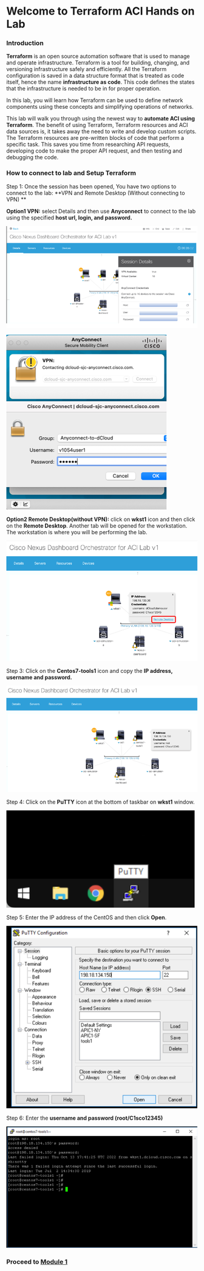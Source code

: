 # Welcome to Terraform ACI Hands on Lab


### Introduction

**Terraform** is an open source automation software that is used to manage and operate infrastructure. Terraform is a tool for building, changing, and versioning infrastructure safely and efficiently.
All the Terraform configuration is saved in a data structure format that is treated as code itself, hence the name **infrastructure as code**. This code defines the states that the infrastructure is needed to be in for proper operation. 

In this lab, you will learn how Terraform can be used to define network components using these concepts and simplifying operations of networks.

This lab will walk you through using the newest way to **automate ACI using Terraform**. The benefit of using Terraform, Terraform resources and ACI data sources is, it takes away the need to write and develop custom scripts. The Terraform resources are pre-written blocks of code that perform a specific task. This saves you time from researching API requests, developing code to make the proper API request, and then testing and debugging the code.

### How to connect to lab and Setup Terraform

Step 1: Once the session has been opened, You have two options to connect to the lab: **VPN and Remote Desktop (Without connecting to VPN) **

**Option1 VPN:** select Details and then use **Anyconnect** to connect to the lab using the specified **host url, login, and password.**

![](imgs/imgs_1/dcloud.png)

![](imgs/imgs_1/anyconnect.png)

 **Option2 Remote Desktop(without VPN):**  click on **wkst1** icon and then click on the **Remote Desktop**. Another tab will be opened for the workstation. The workstation is where you will be performing the lab. 

![](imgs/imgs_1/dcloud_rdp.png)

Step 3: Click on the **Centos7-tools1** icon and copy the **IP address, username and password.**

![](imgs/imgs_1/dcloud_ip.png)

Step 4: Click on the **PuTTY** icon at the bottom of taskbar on **wkst1** window.

![](imgs/imgs_1/putty.png)

Step 5: Enter the IP address of the CentOS and then click **Open**.

![](imgs/imgs_1/puttY_ip.png)

Step 6: Enter the **username and password (root/C1sco12345)**

![](imgs/imgs_1/centos.png)


### **Proceed to [Module 1](https://github.com/krishna426426/ACI_Infrastructure_as_Code/blob/main/module1.md)**
